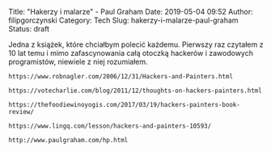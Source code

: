 Title: "Hakerzy i malarze" - Paul Graham
Date: 2019-05-04 09:52
Author: filipgorczynski
Category: Tech
Slug: hakerzy-i-malarze-paul-graham
Status: draft

Jedna z książek, które chciałbym polecić każdemu. Pierwszy raz czytałem z 10 lat temu i mimo zafascynowania całą otoczką hackerów i zawodowych programistów, niewiele z niej rozumiałem.

`https://www.robnagler.com/2006/12/31/Hackers-and-Painters.html`

`https://votecharlie.com/blog/2011/12/thoughts-on-hackers-painters.html`

`https://thefoodiewinoyogis.com/2017/03/19/hackers-painters-book-review/`

`https://www.lingq.com/lesson/hackers-and-painters-10593/`

`http://www.paulgraham.com/hp.html`

 
